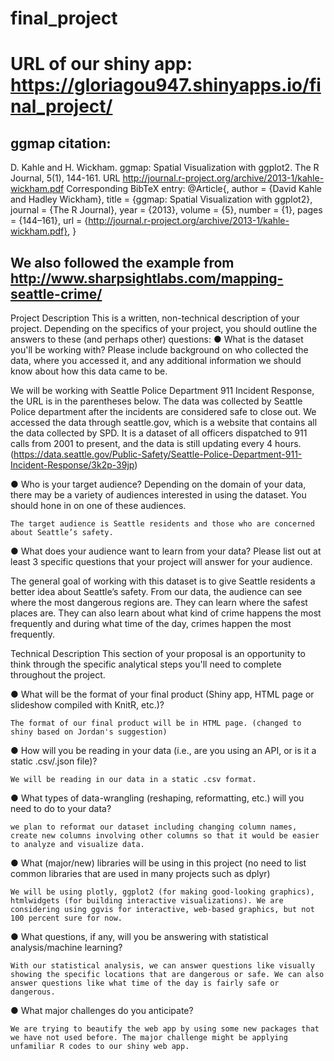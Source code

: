 # final_project 
# URL of our shiny app: https://gloriagou947.shinyapps.io/final_project/

## ggmap citation:
D. Kahle and H. Wickham. ggmap: Spatial Visualization with ggplot2. The R Journal, 5(1), 144-161. URL http://journal.r-project.org/archive/2013-1/kahle-wickham.pdf
Corresponding BibTeX entry:
  @Article{,
    author = {David Kahle and Hadley Wickham},
    title = {ggmap: Spatial Visualization with ggplot2},
    journal = {The R Journal},
    year = {2013},
    volume = {5},
    number = {1},
    pages = {144–161},
    url =
      {http://journal.r-project.org/archive/2013-1/kahle-wickham.pdf},
  }
## We also followed the example from http://www.sharpsightlabs.com/mapping-seattle-crime/


Project Description
This is a written, non-technical description of your project.  Depending on the specifics of your project, you should outline the answers to these (and perhaps other) questions:
●	What is the dataset you'll be working with?  Please include background on who collected the data, where you accessed it, and any additional information we should know about how this data came to be.

We will be working with Seattle Police Department 911 Incident Response, the URL is in the parentheses below. The data was collected by Seattle Police department after the incidents are considered safe to close out.  We accessed the data through seattle.gov, which is a website that contains all the data collected by SPD. It is a dataset of all officers dispatched to 911 calls from 2001 to present, and the data is still updating every 4 hours. (https://data.seattle.gov/Public-Safety/Seattle-Police-Department-911-Incident-Response/3k2p-39jp)

●	Who is your target audience?  Depending on the domain of your data, there may be a variety of audiences interested in using the dataset.  You should hone in on one of these audiences.

	The target audience is Seattle residents and those who are concerned about Seattle’s safety. 

●	What does your audience want to learn from your data?  Please list out at least 3 specific questions that your project will answer for your audience.

  The general goal of working with this dataset is to give Seattle residents a better idea about Seattle’s safety. From our data, the audience can see where the most dangerous regions are. They can learn where the safest places are. They can also learn about what kind of crime happens the most frequently and during what time of the day, crimes happen the most frequently. 

Technical Description
This section of your proposal is an opportunity to think through the specific analytical steps you'll need to complete throughout the project.

●	What will be the format of your final product (Shiny app, HTML page or slideshow compiled with KnitR, etc.)?
	
	The format of our final product will be in HTML page. (changed to shiny based on Jordan's suggestion)

●	How will you be reading in your data (i.e., are you using an API, or is it a static .csv/.json file)?

	We will be reading in our data in a static .csv format. 

●	What types of data-wrangling (reshaping, reformatting, etc.) will you need to do to your data?
 	
 	we plan to reformat our dataset including changing column names, create new columns involving other columns so that it would be easier to analyze and visualize data.

●	What (major/new) libraries will be using in this project (no need to list common libraries that are used in many projects such as dplyr)

	We will be using plotly, ggplot2 (for making good-looking graphics), htmlwidgets (for building interactive visualizations). We are considering using ggvis for interactive, web-based graphics, but not 100 percent sure for now. 

●	What questions, if any, will you be answering with statistical analysis/machine learning?
	
	With our statistical analysis, we can answer questions like visually showing the specific locations that are dangerous or safe. We can also answer questions like what time of the day is fairly safe or dangerous. 

●	What major challenges do you anticipate? 

	We are trying to beautify the web app by using some new packages that we have not used before. The major challenge might be applying unfamiliar R codes to our shiny web app. 

